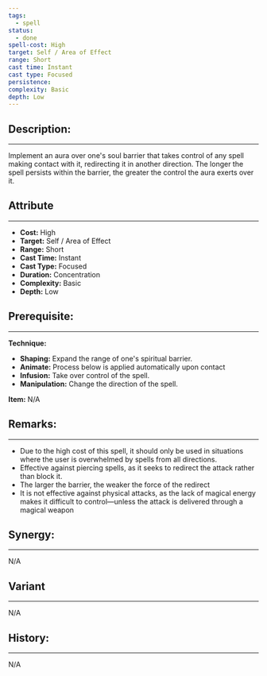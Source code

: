 ```yaml
---
tags:
  - spell
status:
  - done
spell-cost: High
target: Self / Area of Effect
range: Short
cast time: Instant
cast type: Focused
persistence:
complexity: Basic
depth: Low
---
```

## Description:  
---  
Implement an aura over one's soul barrier that takes control of any spell making contact with it, redirecting it in another direction. The longer the spell persists within the barrier, the greater the control the aura exerts over it.  
  
## Attribute  
___  
- __Cost:__ High  
- __Target:__ Self / Area of Effect  
- __Range:__ Short  
- __Cast Time:__ Instant  
- __Cast Type:__ Focused  
- __Duration:__ Concentration  
- __Complexity:__ Basic  
- __Depth:__ Low  
  
## Prerequisite:  
___  
__Technique:__  
  
- __Shaping:__ Expand the range of one's spiritual barrier.  
- __Animate:__ Process below is applied automatically upon contact  
- __Infusion:__ Take over control of the spell.  
- __Manipulation:__ Change the direction of the spell.  
  
__Item:__ N/A  
  
## Remarks:  
___  
- Due to the high cost of this spell, it should only be used in situations where the user is overwhelmed by spells from all directions.  
- Effective against piercing spells, as it seeks to redirect the attack rather than block it.  
- The larger the barrier, the weaker the force of the redirect  
- It is not effective against physical attacks, as the lack of magical energy makes it difficult to control—unless the attack is delivered through a magical weapon  
  
## Synergy:  
___  
N/A  
  
## Variant  
___  
N/A  
  
## History:  
___  
N/A